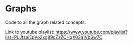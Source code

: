 # Graphs
Code to all the graph related concepts.

Link to youtube playlist:
https://www.youtube.com/playlist?list=PLJtzaiEpVo2xg89cZzZCHqX03a1Vb6w7C
